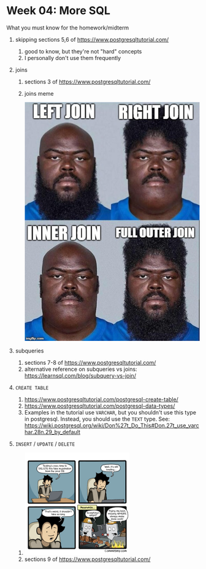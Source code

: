# Week 04: More SQL

What you must know for the homework/midterm

1. skipping sections 5,6 of https://www.postgresqltutorial.com/
    1. good to know, but they're not "hard" concepts
    1. I personally don't use them frequently

1. joins
    1. sections 3 of https://www.postgresqltutorial.com/
    1. joins meme

       <a href=https://www.reddit.com/r/ProgrammerHumor/comments/a0qp9x/this_ones_for_all_the_sql_developers_out_there/><img src=joins.jpg /></a>

1. subqueries
    1. sections 7-8 of https://www.postgresqltutorial.com/
    1. alternative reference on subqueries vs joins: https://learnsql.com/blog/subquery-vs-join/

1. `CREATE TABLE`
    1. https://www.postgresqltutorial.com/postgresql-create-table/
    1. https://www.postgresqltutorial.com/postgresql-data-types/
    1. Examples in the tutorial use `VARCHAR`, but you shouldn't use this type in postgresql.
       Instead, you should use the `TEXT` type.
       See: https://wiki.postgresql.org/wiki/Don%27t_Do_This#Don.27t_use_varchar.28n.29_by_default

1. `INSERT` / `UPDATE` / `DELETE`
    1. <img src=Strip-Bas-ed-eonnée-effacée-650-finalenglish.jpg width=60%/>
    1. sections 9 of https://www.postgresqltutorial.com/

